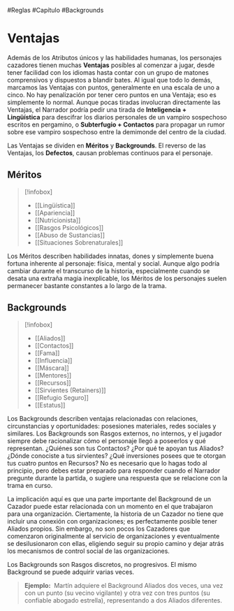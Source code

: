 #Reglas #Capítulo  #Backgrounds 

# Ventajas

Además de los Atributos únicos y las habilidades humanas, los personajes cazadores tienen muchas **Ventajas** posibles al comenzar a jugar, desde tener facilidad con los idiomas hasta contar con un grupo de matones comprensivos y dispuestos a blandir bates. Al igual que todo lo demás, marcamos las Ventajas con puntos, generalmente en una escala de uno a cinco. No hay penalización por tener cero puntos en una Ventaja; eso es simplemente lo normal. Aunque pocas tiradas involucran directamente las Ventajas, el Narrador podría pedir una tirada de **Inteligencia + Lingüística** para descifrar los diarios personales de un vampiro sospechoso escritos en pergamino, o **Subterfugio + Contactos** para propagar un rumor sobre ese vampiro sospechoso entre la demimonde del centro de la ciudad.

Las Ventajas se dividen en **Méritos** y **Backgrounds**. El reverso de las Ventajas, los **Defectos**, causan problemas continuos para el personaje.

## Méritos

>[!infobox]
>- [[Lingüística]]
>- [[Apariencia]]
>- [[Nutricionista]]
>- [[Rasgos Psicológicos]]
>- [[Abuso de Sustancias]]
>- [[Situaciones Sobrenaturales]]

Los Méritos describen habilidades innatas, dones y simplemente buena fortuna inherente al personaje: física, mental y social. Aunque algo podría cambiar durante el transcurso de la historia, especialmente cuando se desata una extraña magia inexplicable, los Méritos de los personajes suelen permanecer bastante constantes a lo largo de la trama.



## Backgrounds

>[!infobox]
>- [[Aliados]]
>- [[Contactos]]
>- [[Fama]]
>- [[Influencia]]
>- [[Máscara]]
>- [[Mentores]]
>- [[Recursos]]
>- [[Sirvientes (Retainers)]]
>- [[Refugio Seguro]]
>- [[Estatus]]

Los Backgrounds describen ventajas relacionadas con relaciones, circunstancias y oportunidades: posesiones materiales, redes sociales y similares. Los Backgrounds son Rasgos externos, no internos, y el jugador siempre debe racionalizar cómo el personaje llegó a poseerlos y qué representan. ¿Quiénes son tus Contactos? ¿Por qué te apoyan tus Aliados? ¿Dónde conociste a tus sirvientes? ¿Qué inversiones posees que te otorgan tus cuatro puntos en Recursos? No es necesario que lo hagas todo al principio, pero debes estar preparado para responder cuando el Narrador pregunte durante la partida, o sugiere una respuesta que se relacione con la trama en curso.

La implicación aquí es que una parte importante del Background de un Cazador puede estar relacionada con un momento en el que trabajaron para una organización. Ciertamente, la historia de un Cazador no tiene que incluir una conexión con organizaciones; es perfectamente posible tener Aliados propios. Sin embargo, no son pocos los Cazadores que comenzaron originalmente al servicio de organizaciones y eventualmente se desilusionaron con ellas, eligiendo seguir su propio camino y dejar atrás los mecanismos de control social de las organizaciones.

Los Backgrounds son Rasgos discretos, no progresivos. El mismo Background se puede adquirir varias veces.

>**Ejemplo:** 
>Martín adquiere el Background Aliados dos veces, una vez con un punto (su vecino vigilante) y otra vez con tres puntos (su confiable abogado estrella), representando a dos Aliados diferentes.



